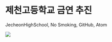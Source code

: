 
<!DOCTYPE html>
<html>
  <head>
   <title> 제천고등학교 금연 추진 사이트 </title>
   <meta charset = "utf-8"/>
  </head>
  <body>
    <h1> 제천고등학교 금연 추진 </h1>
    <p> JecheonHighSchool, No Smoking, GitHub, Atom </p>
    <img src="https://pds.joins.com/news/component/htmlphoto_mmdata/201501/01/htm_201501011221230103011.jpg" />
  </body>
</html>
